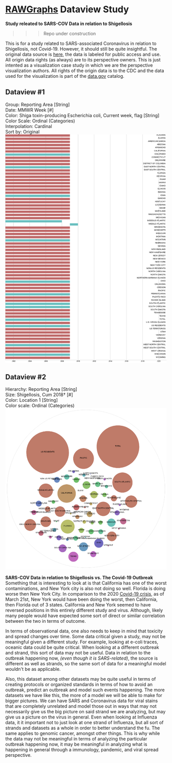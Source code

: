 # [RAWGraphs](https://app.rawgraphs.io/) Dataview Study
**Study releated to SARS-COV Data in relation to Shigellosis**
>>> Repo under construction

This is for a study related to SARS-associated Coronavirus in relation to Shigellosis, not Covid-19. However, it should still be quite insightful. The original data source is [here](https://catalog.data.gov/dataset/nndss-table-1ff-severe-acute-respiratory-syndrome-associated-coronavirus-disease-to-shigel), the data is labeled for public access and use. All origin data rights (as always) are to its perspective owners. This is just intented as a visualization case study in which we are the perspective visualization authors. All rights of the origin data is to the CDC and the data used for the visualization is part of the [data.gov](data.gov) catalog.

## Dataview #1
Group: Reporting Area [String]  
Date: MMWR Week [#]  
Color: Shiga toxin-producing Escherichia coli, Current week, flag [String]  
Color Scale: Ordinal (Categories)  
Interpolation: Cardinal  
Sort by: Original  
![N|DataModel1](https://raw.githubusercontent.com/Cov19/RAWGraphs-Dataview-Study/master/DataModel1.png)

## Dataview #2
Hierarchy: Reporting Area [String]  
Size: Shigellosis, Cum 2018† [#]  
Color: Location 1 [String]  
Color scale: Ordinal (Categories)  
![N|DataModel2](https://raw.githubusercontent.com/Cov19/RAWGraphs-Dataview-Study/master/DataModel2.png)

**SARS-COV Data in relation to Shigellosis vs. The Covid-19 Outbreak**  
Something that is interesting to look at is that California has one of the worst contaminations, and New York city is also not doing so well. Florida is doing worse then New York City. In comparison to the 2020 [Covid-19 crisis](https://coronavirus.jhu.edu/map.html), as of March 21st, New York would have been doing the worst, then California, then Florida out of 3 states. California and New York seemed to have reversed positions in this entirely different study and virus. Although, likely many people would have expected some sort of direct or similar correlation between the two in terms of outcome.

In terms of observational data, one also needs to keep in mind that toxicity and spread changes over time. Some data critical given a study, may not be meaningful given a different study. For example, looking at e-coli traces, oceanic data could be quite critical. When looking at a different outbreak and strand, this sort of data may not be useful. Data in relation to the outbreak happening now, *(even though it is SARS-related)*, the source is different as well as strands, so the same sort of data for a meaningful model wouldn't be as applicable.

Also, this dataset among other datasets may be quite useful in terms of creating protocols or organized standards in terms of how to avoid an outbreak, predict an outbreak and model such events happening. The more datasets we have like this, the more of a model we will be able to make for bigger pictures. We can have SARS and Coronavirus data for viral stains that are completely unrelated and model those out in ways that may not necessarily give us the big picture on said strand we are analyzing, but may give us a picture on the virus in general. Even when looking at Influenza data, it it important not to just look at one strand of Influenza, but all sort of strands and datasets as a whole in order to better understand the fu. The same applies to genomic cancer, amongst other things. This is why while the data may not be meaningful in terms of analyzing the particular outbreak happening now, it may be meaningful in analyzing what is happening in general through a immunology, pandemic, and viral spread perspective.
